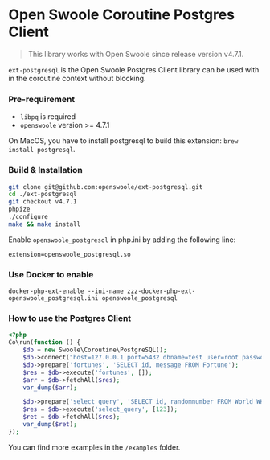 # Open Swoole Coroutine Postgres Client

> This library works with Open Swoole since release version v4.7.1.

`ext-postgresql` is the Open Swoole Postgres Client library can be used with in the coroutine context without blocking.

### Pre-requirement

* `libpq` is required
* `openswoole` version >= 4.7.1

On MacOS, you have to install postgresql to build this extension: `brew install postgresql`.

### Build & Installation

```bash
git clone git@github.com:openswoole/ext-postgresql.git
cd ./ext-postgresql
git checkout v4.7.1
phpize
./configure
make && make install
```

Enable `openswoole_postgresql` in php.ini by adding the following line:
```
extension=openswoole_postgresql.so
```

### Use Docker to enable

```
docker-php-ext-enable --ini-name zzz-docker-php-ext-openswoole_postgresql.ini openswoole_postgresql
```

### How to use the Postgres Client

```php
<?php
Co\run(function () {
    $db = new Swoole\Coroutine\PostgreSQL();
    $db->connect("host=127.0.0.1 port=5432 dbname=test user=root password=password");
    $db->prepare('fortunes', 'SELECT id, message FROM Fortune');
    $res = $db->execute('fortunes', []);
    $arr = $db->fetchAll($res);
    var_dump($arr);

    $db->prepare('select_query', 'SELECT id, randomnumber FROM World WHERE id = $1');
    $res = $db->execute('select_query', [123]);
    $ret = $db->fetchAll($res);
    var_dump($ret);
});
```

You can find more examples in the `/examples` folder.
 
 

  


